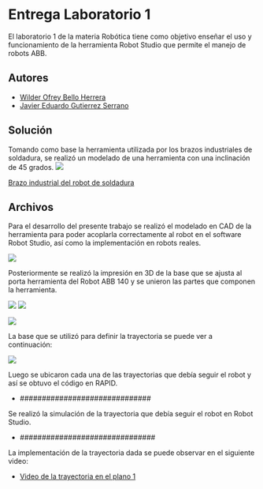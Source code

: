 
# Entrega Laboratorio 1

El laboratorio 1 de la materia Robótica tiene como objetivo enseñar el uso y funcionamiento de la herramienta Robot Studio que permite el manejo de robots ABB.

## Autores

- [Wilder Ofrey Bello Herrera](https://github.com/WilderBello)
- [Javier Eduardo Gutierrez Serrano](https://github.com/jaegutierrezser)


## Solución

Tomando como base la herramienta utilizada por los brazos industriales de soldadura, se realizó un modelado de una herramienta con una inclinación de 45 grados.
![](https://thumbs.dreamstime.com/z/brazo-industrial-del-robot-de-soldadura-con-el-modelo-la-antorcha-ot-electrodo-mig-aislado-en-fondo-blanco-trayectoria-recortes-o-142568943.jpg)

[Brazo industrial del robot de soldadura](https://es.dreamstime.com/brazo-industrial-del-robot-de-soldadura-con-el-modelo-la-antorcha-ot-electrodo-mig-aislado-en-fondo-blanco-trayectoria-recortes-o-image142568943)

## Archivos 

Para el desarrollo del presente trabajo se realizó el modelado en CAD de la herramienta para poder acoplarla correctamente al robot en el software Robot Studio, así como la implementación en robots reales.

![](https://i.postimg.cc/PpJ1tvfP/Modelo-CAD-Base.jpg)

Posteriormente se realizó la impresión en 3D de la base que se ajusta al porta herramienta del Robot ABB 140 y se unieron las partes que componen la herramienta.

![](https://i.postimg.cc/2ykwcVYp/Base.jpg)
![](https://i.postimg.cc/05nZ6dG9/herramienta.jpg)

![](https://i.postimg.cc/d359zwQh/Herramienta-completa.jpg)

La base que se utilizó para definir la trayectoria se puede ver a continuación:

![](https://i.postimg.cc/B6GNFmwn/Base-escritura.jpg)

Luego se ubicaron cada una de las trayectorias que debía seguir el robot y así se obtuvo el código en RAPID.

- ##############################


Se realizó la simulación de la trayectoria que debía seguir el robot en Robot Studio.

- ###############################

La implementación de la trayectoria dada se puede observar en el siguiente video:

- [Video de la trayectoria en el plano 1](https://github.com/WilderBello/Robotica_Laboratorio_1/blob/main/Videos/Escritura%20en%20plano%201.mp4)
